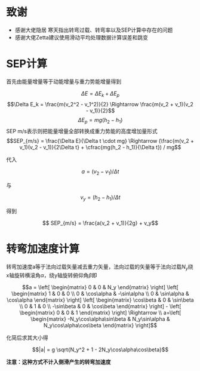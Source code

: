 # 致谢

- 感谢大佬隐居 寒天指出转弯过载、转弯率以及SEP计算中存在的问题
- 感谢大佬Zetta建议使用滑动平均处理数据计算误差和跳变

# SEP计算

首先由能量增量等于动能增量与重力势能增量得到

$$\Delta E = \Delta E_k + \Delta E_p $$
$$\Delta E_k = \frac{m(v_2^2 - v_1^2)}{2} \Rightarrow \frac{m(v_2 + v_1)(v_2 - v_1)}{2}$$
$$\Delta E_p = mg(h_2 - h_1)$$
SEP m/s表示则把能量增量全部转换成重力势能的高度增加量形式
$$SEP_{m/s} = \frac{\Delta E}{\Delta t \cdot mg} \Rightarrow (\frac{m(v_2 + v_1)(v_2 - v_1)}{2\Delta t} + \cfrac{mg(h_2 - h_1)}{\Delta t}) / mg$$

代入

$$ a = (v_2 - v_1)/ \Delta t$$ 

与 

$$ v_y =  (h_2 - h_1)/\Delta t$$

得到

$$ SEP_{m/s} = \frac{a(v_2 + v_1)}{2g} + v_y$$

# 转弯加速度计算
转弯加速度a等于法向过载矢量减去重力矢量，法向过载的矢量等于法向过载${N_y}$绕x轴旋转横滚角${\alpha}$，绕y轴旋转俯仰角${\beta}$即

$$a = \left[ \begin{matrix} 0 & 0 & N_y \end{matrix} \right] \left[ \begin{matrix} 1 & 0 & 0 \\ 0 & \cos\alpha  & -\sin\alpha \\ 0 & \sin\alpha & \cos\alpha \end{matrix} \right] \left[ \begin{matrix} \cos\beta & 0 & \sin\beta \\ 0 & 1  & 0 \\ -\sin\beta & 0 & \cos\beta \end{matrix} \right] - \left[ \begin{matrix} 0 & 0 & 1 \end{matrix} \right] \Rightarrow \\ a=\left[ \begin{matrix} -N_y\cos\alpha\sin\beta & N_y\sin\alpha & N_y\cos\alpha\cos\beta \end{matrix} \right]$$

化简后求其大小得

$$|a| = g \sqrt{N_y^2 + 1 - 2N_y\cos\alpha\cos\beta}$$

<!-- 如果将水平转弯率表的读数$\omega$考虑，水平方向上的转弯过载为$\omega v/g$ -->

**注意：这种方式不计入侧滑产生的转弯加速度**
